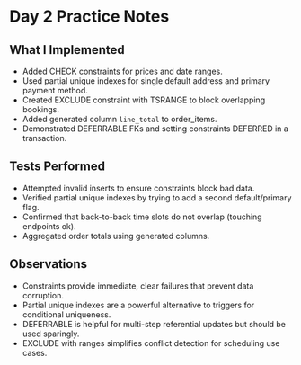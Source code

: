 # Day 2 Practice Notes

## What I Implemented
- Added CHECK constraints for prices and date ranges.
- Used partial unique indexes for single default address and primary payment method.
- Created EXCLUDE constraint with TSRANGE to block overlapping bookings.
- Added generated column `line_total` to order_items.
- Demonstrated DEFERRABLE FKs and setting constraints DEFERRED in a transaction.

## Tests Performed
- Attempted invalid inserts to ensure constraints block bad data.
- Verified partial unique indexes by trying to add a second default/primary flag.
- Confirmed that back-to-back time slots do not overlap (touching endpoints ok).
- Aggregated order totals using generated columns.

## Observations
- Constraints provide immediate, clear failures that prevent data corruption.
- Partial unique indexes are a powerful alternative to triggers for conditional uniqueness.
- DEFERRABLE is helpful for multi-step referential updates but should be used sparingly.
- EXCLUDE with ranges simplifies conflict detection for scheduling use cases.